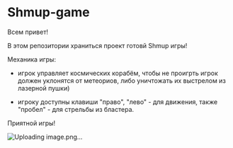 # Shmup-game
Всем привет!

В этом репозитории храниться проект готовй Shmup игры!

Механика игры:
  - игрок управляет космических корабём, чтобы не проигрть игрок должен уклонятся от метеориов, либо уничтожать их выстрелом из лазерной пушки)
  
  - игроку доступны клавиши "право", "лево" - для движения, также "пробел" - для стрельбы из бластера.
 
Приятной игры!

![Uploading image.png…]()

